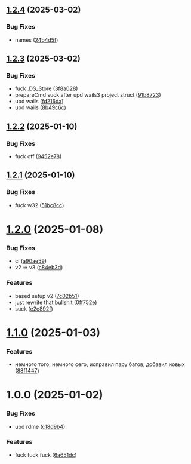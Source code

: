 ## [1.2.4](https://github.com/d0kur0/repeat-what-shit/compare/v1.2.3...v1.2.4) (2025-03-02)


### Bug Fixes

* names ([24b4d5f](https://github.com/d0kur0/repeat-what-shit/commit/24b4d5f6e627027910622b00126ea0f96b106792))

## [1.2.3](https://github.com/d0kur0/repeat-what-shit/compare/v1.2.2...v1.2.3) (2025-03-02)


### Bug Fixes

* fuck .DS_Store ([3f8a028](https://github.com/d0kur0/repeat-what-shit/commit/3f8a028eeef53d41a386a9d4ac609765996399e0))
* prepareCmd suck after upd wails3 project struct ([91b8723](https://github.com/d0kur0/repeat-what-shit/commit/91b8723dccc85c5e49c112506f2f84e57133511c))
* upd wails ([fd216da](https://github.com/d0kur0/repeat-what-shit/commit/fd216da57b2311531355067083b291b61a53dfde))
* upd wails ([8b49c6c](https://github.com/d0kur0/repeat-what-shit/commit/8b49c6ceb81d014058e9778f9a21994f1ccdc069))

## [1.2.2](https://github.com/d0kur0/repeat-what-shit/compare/v1.2.1...v1.2.2) (2025-01-10)


### Bug Fixes

* fuck off ([9452e78](https://github.com/d0kur0/repeat-what-shit/commit/9452e7888e02a60e2a2c7db95c5bfb95b9b12a39))

## [1.2.1](https://github.com/d0kur0/repeat-what-shit/compare/v1.2.0...v1.2.1) (2025-01-10)


### Bug Fixes

* fuck w32 ([51bc8cc](https://github.com/d0kur0/repeat-what-shit/commit/51bc8ccc76ef2c155b7db0750af47b6ecfe9c0e0))

# [1.2.0](https://github.com/d0kur0/repeat-what-shit/compare/v1.1.0...v1.2.0) (2025-01-08)


### Bug Fixes

* ci ([a90ae59](https://github.com/d0kur0/repeat-what-shit/commit/a90ae59aafb649ca71a2deada39cbf5d394adb20))
* v2 => v3 ([c84eb3d](https://github.com/d0kur0/repeat-what-shit/commit/c84eb3dac084e590d3ed4aa5054e0ecb50758d06))


### Features

* based setup v2 ([7c02b51](https://github.com/d0kur0/repeat-what-shit/commit/7c02b51d7882fd61b2c0f7aa585f5d03fc3af3bd))
* just rewrite that bullshit ([0ff752e](https://github.com/d0kur0/repeat-what-shit/commit/0ff752e5263a06280dd7e868ab09b7bf70c892ac))
* suck ([e2e892f](https://github.com/d0kur0/repeat-what-shit/commit/e2e892f64b1a0d794d8a854934a18fcff71ecce9))

# [1.1.0](https://github.com/d0kur0/repeat-what-shit/compare/v1.0.0...v1.1.0) (2025-01-03)


### Features

* немного того, немного сего, исправил пару багов, добавил новых ([88f1447](https://github.com/d0kur0/repeat-what-shit/commit/88f14471a5c9a3ab3c00485491cf8ac57fa0a6a1))

# 1.0.0 (2025-01-02)


### Bug Fixes

* upd rdme ([c18d9b4](https://github.com/d0kur0/repeat-what-shit/commit/c18d9b482107b691a706b987485fe16ca6c52016))


### Features

* fuck fuck fuck ([6a651dc](https://github.com/d0kur0/repeat-what-shit/commit/6a651dc2742e24bba0113f4780513ad627d9f1e7))
